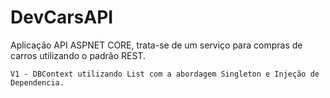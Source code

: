 # DevCarsAPI

Aplicação API ASPNET CORE, trata-se de um serviço para compras de carros utilizando o padrão REST.

    V1 - DBContext utilizando List com a abordagem Singleton e Injeção de Dependencia.
